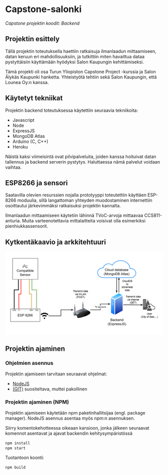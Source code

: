 # Capstone-salonki

*Capstone projektin koodit: Backend*

## Projektin esittely

Tällä projektin toteutuksella haettiin ratkaisuja ilmanlaadun mittaamiseen, datan keruun eri mahdollisuuksiin, ja tutkittiin miten havaittua dataa pystyttäisiin käyttämään hyödyksi Salon Kaupungin kehittämiseksi. 

Tämä projekti oli osa Turun Yliopiston Capstone Project -kurssia ja Salon Älykäs Kaupunki hanketta. Yhteistyötä tehtiin sekä Salon Kaupungin, että Lounea Oy:n kanssa.

## Käytetyt tekniikat

Projektin backend toteutuksessa käytettiin seuraavia tekniikoita:

* Javascript
* Node
* ExpressJS
* MongoDB Atlas
* Arduino (C, C++)
* Heroku

Näistä kaksi viimeisintä ovat pilvipalveluita, joiden kanssa hoituivat datan tallennus ja backend serverin pystytys. Haluttaessa nämä palvelut voidaan vaihtaa.


## ESP8266 ja sensori
 
 Saatavilla olevien resurssien nojalla prototyyppi toteutettiin käyttäen ESP-8266 moduulia, sillä langattoman yhteyden muodostaminen internettiin osoittautui järkevimmäksi ratkaisuksi projektin kannalta.

Ilmanlaadun mittaamiseen käytetiin lähinnä TVoC-arvoja mittaavaa CCS811-anturia. Muita varteenotettavia mittalaitteita voisivat olla esimerkiksi pienhiukkassensorit.

## Kytkentäkaavio ja arkkitehtuuri 

![Kytkentäkaavio ja arkkitehtuuri](/images/circuit&architecture.png)

## Projektin ajaminen
### Ohjelmien asennus
Projektin ajamiseen tarvitaan seuraavat ohjelmat:
 - [NodeJS](https://nodejs.org/)
 - [(GIT)](https://git-scm.com/) suositeltava, muttei pakollinen
 
### Projektin ajaminen (NPM)
Projektin ajamiseen käytetään npm paketinhallitsijaa (engl. package manager). NodeJS asennus asentaa myös npm:n asennuksen.

Siirry komentokehotteessa oikeaan kansioon, jonka jälkeen seuraavat komennot asentavat ja ajavat backendin kehitysympäristössä 

    npm install
    npm start

Tuotantoon koonti:

    npm build
